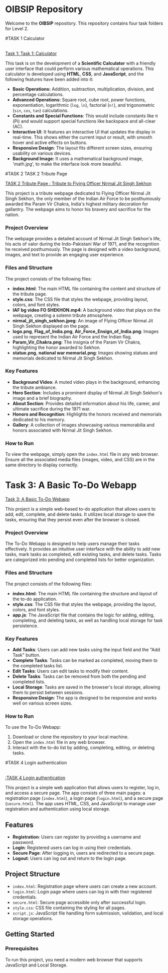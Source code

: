# OIBSIP Repository

Welcome to the **OIBSIP** repository. This repository contains four task folders for Level 2.

#TASK 1 Calculator 

<br>
<a href="https://github.com/Ankit-Singh1234/OIBSIP/tree/main/TASK%201%20Calculator">Task 1: Task 1:  Calculator </a>

This task is on the development of a **Scientific Calculator** with a friendly user interface that could perform various mathematical operations. This calculator is developed using **HTML**, **CSS**, and **JavaScript**, and the following features have been added into it:

- **Basic Operations:** Addition, subtraction, multiplication, division, and percentage calculations.
- **Advanced Operations:** Square root, cube root, power functions, exponentiation, logarithmic (`log`, `ln`), factorial (`n!`), and trigonometric (`sin`, `cos`, `tan`) calculations.
- **Constants and Special Functions**: This would include constants like π (Pi) and would support special functions like backspace and all-clear (AC).
- **Interactive UI**: It features an interactive UI that updates the display in real-time. This shows either the current input or result, with smooth hover and active effects on buttons.
- **Responsive Design**: The layout fits different screen sizes, ensuring usability on various devices.
- **Background Image:** It uses a mathematical background image, 'math.jpg', to make the interface look more beautiful.



#TASK 2 TASK 2 Tribute Page

<a href="https://github.com/Ankit-Singh1234/OIBSIP/tree/main/TASK%202%20Tribute%20Page">TASK 2 Tribute Page : Tribute to Flying Officer Nirmal Jit Singh Sekhon</a>

This project is a tribute webpage dedicated to Flying Officer Nirmal Jit Singh Sekhon, the only member of the Indian Air Force to be posthumously awarded the Param Vir Chakra, India's highest military decoration for gallantry. The webpage aims to honor his bravery and sacrifice for the nation.

### Project Overview

The webpage provides a detailed account of Nirmal Jit Singh Sekhon's life, his acts of valor during the Indo-Pakistani War of 1971, and the recognition he received posthumously. The page is designed with a video background, images, and text to provide an engaging user experience.

### Files and Structure

The project consists of the following files:

- **index.html**: The main HTML file containing the content and structure of the tribute page.
- **style.css**: The CSS file that styles the webpage, providing layout, colors, and font styles.
- **IAF bg video FO SHEKHON.mp4**: A background video that plays on the webpage, creating a solemn tribute atmosphere.
- **nirmal_jit_singh_sekhon.jpeg**: An image of Flying Officer Nirmal Jit Singh Sekhon displayed on the page.
- **logo.png**, **Flag_of_India.png**, **Air_Force_Ensign_of_India.png**: Images used to represent the Indian Air Force and the Indian flag.
- **Param_Vir_Chakra.png**: The insignia of the Param Vir Chakra, highlighting the honor awarded to Sekhon.
- **statue.png**, **national war memorial.png**: Images showing statues and memorials dedicated to Nirmal Jit Singh Sekhon.

### Key Features

- **Background Video**: A muted video plays in the background, enhancing the tribute ambiance.
- **Hero Section**: Includes a prominent display of Nirmal Jit Singh Sekhon's image and a brief biography.
- **About Section**: Provides detailed information about his life, career, and ultimate sacrifice during the 1971 war.
- **Honors and Recognition**: Highlights the honors received and memorials dedicated to his memory.
- **Gallery**: A collection of images showcasing various memorabilia and honors associated with Nirmal Jit Singh Sekhon.

### How to Run

To view the webpage, simply open the `index.html` file in any web browser. Ensure all the associated media files (images, video, and CSS) are in the same directory to display correctly.


# Task 3: A Basic To-Do Webapp


<a href="https://github.com/Ankit-Singh1234/OIBSIP/tree/main/TASK%203%20A%20Basic%20To-Do%20Webapp">Task 3: A Basic To-Do Webapp  </a>





This project is a simple web-based to-do application that allows users to add, edit, complete, and delete tasks. It utilizes local storage to save the tasks, ensuring that they persist even after the browser is closed.

### Project Overview

The To-Do Webapp is designed to help users manage their tasks effectively. It provides an intuitive user interface with the ability to add new tasks, mark tasks as completed, edit existing tasks, and delete tasks. Tasks are categorized into pending and completed lists for better organization.

### Files and Structure

The project consists of the following files:

- **index.html**: The main HTML file containing the structure and layout of the to-do application.
- **style.css**: The CSS file that styles the webpage, providing the layout, colors, and font styles.
- **app.js**: The JavaScript file that contains the logic for adding, editing, completing, and deleting tasks, as well as handling local storage for task persistence.

### Key Features

- **Add Tasks**: Users can add new tasks using the input field and the "Add Task" button.
- **Complete Tasks**: Tasks can be marked as completed, moving them to the completed tasks list.
- **Edit Tasks**: Users can edit tasks to modify their content.
- **Delete Tasks**: Tasks can be removed from both the pending and completed lists.
- **Local Storage**: Tasks are saved in the browser's local storage, allowing them to persist between sessions.
- **Responsive Design**: The app is designed to be responsive and works well on various screen sizes.

### How to Run

To use the To-Do Webapp:

1. Download or clone the repository to your local machine.
2. Open the `index.html` file in any web browser.
3. Interact with the to-do list by adding, completing, editing, or deleting tasks.



#TASK 4 Login authentication 


<br>
<a href="https://github.com/Ankit-Singh1234/OIBSIP/tree/main/TASK%204%20Login%20authentication">:TASK 4 Login authentication </a>



This project is a simple web application that allows users to register, log in, and access a secure page. The app consists of three main pages: a registration page (`index.html`), a login page (`login.html`), and a secure page (`secure.html`). The app uses HTML, CSS, and JavaScript to manage user registration and authentication using local storage.

## Features

- **Registration**: Users can register by providing a username and password.
- **Login**: Registered users can log in using their credentials.
- **Secure Page**: After logging in, users are redirected to a secure page.
- **Logout**: Users can log out and return to the login page.

## Project Structure

- `index.html`: Registration page where users can create a new account.
- `login.html`: Login page where users can log in with their registered credentials.
- `secure.html`: Secure page accessible only after successful login.
- `style.css`: CSS file containing the styling for all pages.
- `script.js`: JavaScript file handling form submission, validation, and local storage operations.

## Getting Started

### Prerequisites

To run this project, you need a modern web browser that supports JavaScript and Local Storage.





